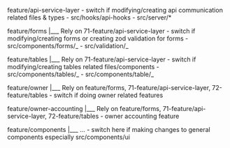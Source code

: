 feature/api-service-layer - switch if modifying/creating api communication related files & types - src/hooks/api-hooks - src/server/\*

feature/forms
|\_\_\_ Rely on 71-feature/api-service-layer - switch if modifying/creating forms or creating zod validation for forms - src/components/forms/_ - src/validation/_

feature/tables
|\_\_\_ Rely on 71-feature/api-service-layer - switch if modifying/creating tables related files/components - src/components/tables/_ - src/components/table/_

feature/owner
|\_\_\_ Rely on feature/forms, 71-feature/api-service-layer, 72-feature/tables - switch if doing owner related features

feature/owner-accounting
|\_\_\_ Rely on feature/forms, 71-feature/api-service-layer, 72-feature/tables - owner accounting feature

feature/components
|\_\_\_ ... - switch here if making changes to general components especially src/components/ui
